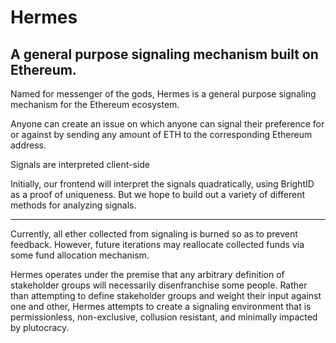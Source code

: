 # Hermes
## A general purpose signaling mechanism built on Ethereum.

Named for messenger of the gods, Hermes is a general purpose signaling mechanism for the Ethereum ecosystem.

Anyone can create an issue on which anyone can signal their preference for or against by sending any amount of ETH to the corresponding Ethereum address.

Signals are interpreted client-side

Initially, our frontend will interpret the signals quadratically, using BrightID as a proof of uniqueness. But we hope to build out a variety of different methods for analyzing signals.

---

Currently, all ether collected from signaling is burned so as to prevent feedback. However, future iterations may reallocate collected funds via some fund allocation mechanism.

Hermes operates under the premise that any arbitrary definition of stakeholder groups will necessarily disenfranchise some people. Rather than attempting to define stakeholder groups and weight their input against one and other, Hermes attempts to create a signaling environment that is permissionless, non-exclusive, collusion resistant, and minimally impacted by plutocracy.
